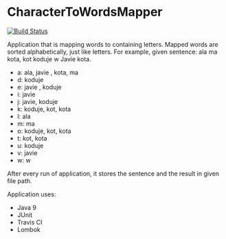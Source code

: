 # CharacterToWordsMapper

[![Build Status](https://travis-ci.org/must1/WordsFetcher.svg?branch=master)](https://travis-ci.org/must1/WordsFetcher)

Application that is mapping words to containing letters. Mapped words are sorted alphabetically, just like letters. 
For example, given sentence: ala ma kota, kot koduje w Javie kota.
- a: ala, javie , kota, ma
- d: koduje
- e: javie , koduje
- i: javie
- j: javie, koduje
- k: koduje, kot, kota
- l: ala
- m: ma
- o: koduje, kot, kota
- t: kot, kota
- u: koduje
- v: javie
- w: w

After every run of application, it stores the sentence and the result in given file path. 

Application uses:
- Java 9
- JUnit
- Travis CI
- Lombok
